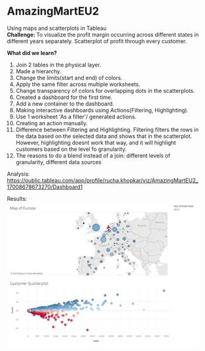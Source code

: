 # AmazingMartEU2
Using maps and scatterplots in Tableau 
\
<b> Challenge: </b>
To visualize the profit margin occurring across different states in different years separately.
Scatterplot of profit through every customer.

<b> What did we learn? </b>
1. Join 2 tables in the physical layer.
2. Made a hierarchy.
3. Change the limits(start and end) of colors.
4. Apply the same filter across multiple worksheets.
5. Change transparency of colors for overlapping dots in the scatterplots.
6. Created a dashboard for the first time.
7. Add a new container to the dashboard.
8. Making interactive dashboards using Actions(Filtering, Highlighting).
9. Use 1 worksheet 'As a filter'/ generated actions.
10. Creating an action manually.
11. Difference between Filtering and Highlighting. Filtering filters the rows in the data based on the selected data and shows that in the scatterplot. However, highlighting doesnt work that way, and it will highlight customers based on the level fo granularity.
12. The reasons to do a blend instead of a join: different levels of granularity, different data sources

Analysis: https://public.tableau.com/app/profile/rucha.khopkar/viz/AmazingMartEU2_17008678673270/Dashboard1

Results:
![alt text](https://github.com/ruchakhopkar/AmazingMartEU2/blob/main/Dashboard%201.png)
